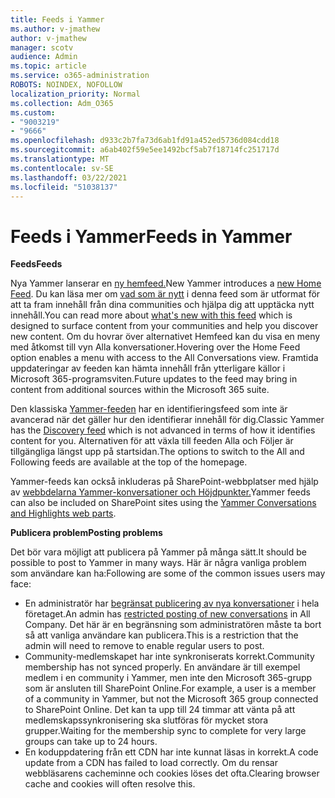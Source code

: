 ```yaml
---
title: Feeds i Yammer
ms.author: v-jmathew
author: v-jmathew
manager: scotv
audience: Admin
ms.topic: article
ms.service: o365-administration
ROBOTS: NOINDEX, NOFOLLOW
localization_priority: Normal
ms.collection: Adm_O365
ms.custom:
- "9003219"
- "9666"
ms.openlocfilehash: d933c2b7fa73d6ab1fd91a452ed5736d084cdd18
ms.sourcegitcommit: a6ab402f59e5ee1492bcf5ab7f18714fc251717d
ms.translationtype: MT
ms.contentlocale: sv-SE
ms.lasthandoff: 03/22/2021
ms.locfileid: "51038137"
---
```

# <a name="feeds-in-yammer"></a><span data-ttu-id="c1d18-102">Feeds i Yammer</span><span class="sxs-lookup"><span data-stu-id="c1d18-102">Feeds in Yammer</span></span>

<span data-ttu-id="c1d18-103">**Feeds**</span><span class="sxs-lookup"><span data-stu-id="c1d18-103">**Feeds**</span></span>

<span data-ttu-id="c1d18-104">Nya Yammer lanserar en [ny hemfeed.](https://support.microsoft.com/office/what-s-in-the-yammer-home-feed-8fff52dd-5b38-468c-b963-fa4c6a4f9254)</span><span class="sxs-lookup"><span data-stu-id="c1d18-104">New Yammer introduces a [new Home Feed](https://support.microsoft.com/office/what-s-in-the-yammer-home-feed-8fff52dd-5b38-468c-b963-fa4c6a4f9254).</span></span> <span data-ttu-id="c1d18-105">Du kan läsa mer om [vad som är nytt](https://techcommunity.microsoft.com/t5/yammer-blog/yammer-discovery-what-is-in-my-feed/ba-p/1596230) i denna feed som är utformat för att ta fram innehåll från dina communities och hjälpa dig att upptäcka nytt innehåll.</span><span class="sxs-lookup"><span data-stu-id="c1d18-105">You can read more about [what's new with this feed](https://techcommunity.microsoft.com/t5/yammer-blog/yammer-discovery-what-is-in-my-feed/ba-p/1596230) which is designed to surface content from your communities and help you discover new content.</span></span> <span data-ttu-id="c1d18-106">Om du hovrar över alternativet Hemfeed kan du visa en meny med åtkomst till vyn Alla konversationer.</span><span class="sxs-lookup"><span data-stu-id="c1d18-106">Hovering over the Home Feed option enables a menu with access to the All Conversations view.</span></span> <span data-ttu-id="c1d18-107">Framtida uppdateringar av feeden kan hämta innehåll från ytterligare källor i Microsoft 365-programsviten.</span><span class="sxs-lookup"><span data-stu-id="c1d18-107">Future updates to the feed may bring in content from additional sources within the Microsoft 365 suite.</span></span>

<span data-ttu-id="c1d18-108">Den klassiska [Yammer-feeden](https://support.microsoft.com/office/what-s-in-the-yammer-discovery-feed-28ba9a79-2bde-4e7c-8420-db2296c3ca49) har en identifieringsfeed som inte är avancerad när det gäller hur den identifierar innehåll för dig.</span><span class="sxs-lookup"><span data-stu-id="c1d18-108">Classic Yammer has the [Discovery feed](https://support.microsoft.com/office/what-s-in-the-yammer-discovery-feed-28ba9a79-2bde-4e7c-8420-db2296c3ca49) which is not advanced in terms of how it identifies content for you.</span></span> <span data-ttu-id="c1d18-109">Alternativen för att växla till feeden Alla och Följer är tillgängliga längst upp på startsidan.</span><span class="sxs-lookup"><span data-stu-id="c1d18-109">The options to switch to the All and Following feeds are available at the top of the homepage.</span></span>

<span data-ttu-id="c1d18-110">Yammer-feeds kan också inkluderas på SharePoint-webbplatser med hjälp av [webbdelarna Yammer-konversationer och Höjdpunkter.](https://support.microsoft.com/office/use-a-yammer-web-part-in-sharepoint-online-a53cfa0c-3d09-42c8-a286-1038a81c59da)</span><span class="sxs-lookup"><span data-stu-id="c1d18-110">Yammer feeds can also be included on SharePoint sites using the [Yammer Conversations and Highlights web parts](https://support.microsoft.com/office/use-a-yammer-web-part-in-sharepoint-online-a53cfa0c-3d09-42c8-a286-1038a81c59da).</span></span>

<span data-ttu-id="c1d18-111">**Publicera problem**</span><span class="sxs-lookup"><span data-stu-id="c1d18-111">**Posting problems**</span></span>

<span data-ttu-id="c1d18-112">Det bör vara möjligt att publicera på Yammer på många sätt.</span><span class="sxs-lookup"><span data-stu-id="c1d18-112">It should be possible to post to Yammer in many ways.</span></span> <span data-ttu-id="c1d18-113">Här är några vanliga problem som användare kan ha:</span><span class="sxs-lookup"><span data-stu-id="c1d18-113">Following are some of the common issues users may face:</span></span>

- <span data-ttu-id="c1d18-114">En administratör har [begränsat publicering av nya konversationer](https://support.microsoft.com/office/restrict-all-company-posts-in-yammer-3219d2ae-db15-4c9f-9dd2-28559ae39a97) i hela företaget.</span><span class="sxs-lookup"><span data-stu-id="c1d18-114">An admin has [restricted posting of new conversations](https://support.microsoft.com/office/restrict-all-company-posts-in-yammer-3219d2ae-db15-4c9f-9dd2-28559ae39a97) in All Company.</span></span> <span data-ttu-id="c1d18-115">Det här är en begränsning som administratören måste ta bort så att vanliga användare kan publicera.</span><span class="sxs-lookup"><span data-stu-id="c1d18-115">This is a restriction that the admin will need to remove to enable regular users to post.</span></span>
- <span data-ttu-id="c1d18-116">Community-medlemskapet har inte synkroniserats korrekt.</span><span class="sxs-lookup"><span data-stu-id="c1d18-116">Community membership has not synced properly.</span></span> <span data-ttu-id="c1d18-117">En användare är till exempel medlem i en community i Yammer, men inte den Microsoft 365-grupp som är ansluten till SharePoint Online.</span><span class="sxs-lookup"><span data-stu-id="c1d18-117">For example, a user is a member of a community in Yammer, but not the Microsoft 365 group connected to SharePoint Online.</span></span> <span data-ttu-id="c1d18-118">Det kan ta upp till 24 timmar att vänta på att medlemskapssynkronisering ska slutföras för mycket stora grupper.</span><span class="sxs-lookup"><span data-stu-id="c1d18-118">Waiting for the membership sync to complete for very large groups can take up to 24 hours.</span></span>
- <span data-ttu-id="c1d18-119">En koduppdatering från ett CDN har inte kunnat läsas in korrekt.</span><span class="sxs-lookup"><span data-stu-id="c1d18-119">A code update from a CDN has failed to load correctly.</span></span> <span data-ttu-id="c1d18-120">Om du rensar webbläsarens cacheminne och cookies löses det ofta.</span><span class="sxs-lookup"><span data-stu-id="c1d18-120">Clearing browser cache and cookies will often resolve this.</span></span>
